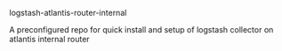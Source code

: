 logstash-atlantis-router-internal


A preconfigured repo for quick install and setup of logstash collector
on atlantis internal router
